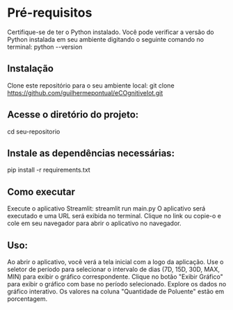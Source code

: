 # Pré-requisitos
Certifique-se de ter o Python instalado. Você pode verificar a versão do Python instalada em seu ambiente digitando o seguinte comando no terminal:
python --version
## Instalação
Clone este repositório para o seu ambiente local:
git clone https://github.com/guilhermepontual/eCOgnitiveIot.git
## Acesse o diretório do projeto:
cd seu-repositorio

## Instale as dependências necessárias:
pip install -r requirements.txt

## Como executar
Execute o aplicativo Streamlit:
streamlit run main.py
O aplicativo será executado e uma URL será exibida no terminal. Clique no link ou copie-o e cole em seu navegador para abrir o aplicativo no navegador.
## Uso:
Ao abrir o aplicativo, você verá a tela inicial com a logo da aplicação.
Use o seletor de período para selecionar o intervalo de dias (7D, 15D, 30D, MAX, MIN) para exibir o gráfico correspondente.
Clique no botão "Exibir Gráfico" para exibir o gráfico com base no período selecionado.
Explore os dados no gráfico interativo.
Os valores na coluna "Quantidade de Poluente" estão em porcentagem.

